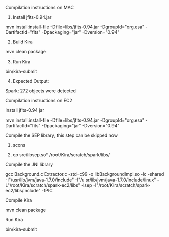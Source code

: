 Compilation instructions on MAC

1. Install jfits-0.94.jar

mvn install:install-file -Dfile=libs/jfits-0.94.jar -DgroupId="org.esa" -DartifactId="fits" -Dpackaging="jar" -Dversion="0.94"

2. Build Kira

mvn clean package

3. Run Kira

bin/kira-submit

4. Expected Output:

Spark: 272 objects were detected


Compilation instructions on EC2

Install jfits-0.94 jar

mvn install:install-file -Dfile=libs/jfits-0.94.jar -DgroupId="org.esa" -DartifactId="fits" -Dpackaging="jar" -Dversion="0.94"

Compile the SEP library, this step can be skipped now

1. scons

2. cp src/libsep.so* /root/Kira/scratch/spark/libs/

Compile the JNI library

gcc Background.c Extractor.c -std=c99 -o libBackgroundImpl.so -lc -shared -I"/usr/lib/jvm/java-1.7.0/include" -I"/u
sr/lib/jvm/java-1.7.0/include/linux" -L"/root/Kira/scratch/spark-ec2/libs" -lsep -I"/root/Kira/scratch/spark-ec2/libs/include" -fPIC

Compile Kira

mvn clean package

Run Kira

bin/kira-submit